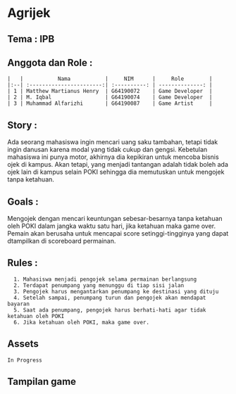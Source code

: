 # Agrijek

## Tema : IPB

## Anggota dan Role :
    |   |           Nama           |     NIM      |     Role        |
    |:--| :-----------------------:| :----------: | --------------: |
    | 1 | Matthew Martianus Henry  | G64190072    | Game Developer  |
    | 2 | M. Iqbal                 | G64190074    | Game Developer  |
    | 3 | Muhammad Alfarizhi       | G64190087    | Game Artist     | 

## Story :
Ada seorang mahasiswa ingin mencari uang saku tambahan, tetapi tidak ingin danusan karena modal yang tidak cukup dan gengsi.
Kebetulan mahasiswa ini punya motor, akhirnya dia kepikiran untuk mencoba bisnis ojek di kampus. Akan tetapi, yang menjadi tantangan adalah tidak boleh ada ojek lain di kampus selain POKI sehingga dia memutuskan untuk mengojek tanpa ketahuan.
     
## Goals :
Mengojek dengan mencari keuntungan sebesar-besarnya tanpa ketahuan oleh POKI dalam jangka waktu satu hari, jika ketahuan maka game over. Pemain akan berusaha        untuk mencapai score setinggi-tingginya yang dapat dtampilkan di scoreboard permainan.
     
## Rules :
      1. Mahasiswa menjadi pengojek selama permainan berlangsung
      2. Terdapat penumpang yang menunggu di tiap sisi jalan 
      3. Pengojek harus mengantarkan penumpang ke destinasi yang dituju
      4. Setelah sampai, penumpang turun dan pengojek akan mendapat bayaran
      5. Saat ada penumpang, pengojek harus berhati-hati agar tidak ketahuan oleh POKI
      6. Jika ketahuan oleh POKI, maka game over.

## Assets
    In Progress
    
## Tampilan game
